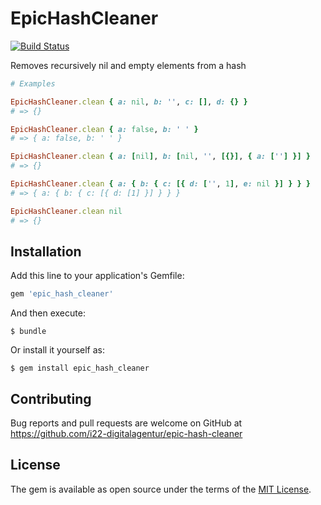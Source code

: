 # EpicHashCleaner
[![Build Status](https://travis-ci.org/i22-digitalagentur/epic-hash-cleaner.svg?branch=master)](https://travis-ci.org/i22-digitalagentur/epic-hash-cleaner)

Removes recursively nil and empty elements from a hash

```ruby
# Examples

EpicHashCleaner.clean { a: nil, b: '', c: [], d: {} }
# => {}

EpicHashCleaner.clean { a: false, b: ' ' }
# => { a: false, b: ' ' }

EpicHashCleaner.clean { a: [nil], b: [nil, '', [{}], { a: [''] }] }
# => {}

EpicHashCleaner.clean { a: { b: { c: [{ d: ['', 1], e: nil }] } } }
# => { a: { b: { c: [{ d: [1] }] } } }

EpicHashCleaner.clean nil
# => {}
```

## Installation

Add this line to your application's Gemfile:

```ruby
gem 'epic_hash_cleaner'
```

And then execute:

    $ bundle

Or install it yourself as:

    $ gem install epic_hash_cleaner


## Contributing

Bug reports and pull requests are welcome on GitHub at https://github.com/i22-digitalagentur/epic-hash-cleaner


## License

The gem is available as open source under the terms of the [MIT License](http://opensource.org/licenses/MIT).

